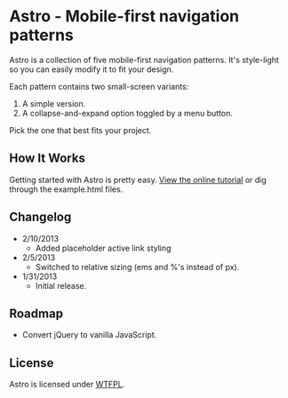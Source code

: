 # Astro - Mobile-first navigation patterns
Astro is a collection of five mobile-first navigation patterns. It's style-light so you can easily modify it to fit your design.

Each pattern contains two small-screen variants:
1. A simple version.
2. A collapse-and-expand option toggled by a menu button.

Pick the one that best fits your project.

## How It Works
Getting started with Astro is pretty easy. [View the online tutorial](http://cferdinandi.github.com/astro/) or dig through the example.html files.

## Changelog
* 2/10/2013
  * Added placeholder active link styling
* 2/5/2013
  * Switched to relative sizing (ems and %'s instead of px).
* 1/31/2013
  * Initial release.

## Roadmap
* Convert jQuery to vanilla JavaScript.

## License
Astro is licensed under [WTFPL](http://www.wtfpl.net/).
